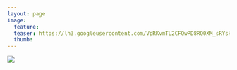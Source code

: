 ```yaml
---
layout: page
image:
  feature:
  teaser: https://lh3.googleusercontent.com/VpRKvmTL2CFQwPD8RQ0XM_sRYsHe4O4l7FW9Kujdnvk=w245-h184-no
  thumb:
---
```


![](https://lh3.googleusercontent.com/xHAj2TcJD_HOHwGHmE8vp-ivHnzLYHnl30TRve6CQ2o=w800)

